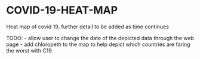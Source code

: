 # COVID-19-HEAT-MAP
Heat map of covid 19, further detail to be added as time continues

TODO: - allow user to change the date of the depicted data through the web page
      - add chloropeth to the map to help depict which countries are faring the worst with C19
